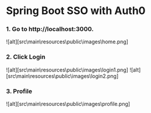 # Spring Boot SSO with Auth0

### 1. Go to http://localhost:3000.
![alt][src\main\resources\public\images\home.png]
### 2. Click Login
![alt][src\main\resources\public\images\login1.png]
![alt][src\main\resources\public\images\login2.png]
### 3. Profile
![alt][src\main\resources\public\images\profile.png]
